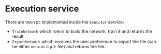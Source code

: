 # Execution service
There are two rpc implemented inside the `Executor` service:
- `TrainNetwork` which role is to build the network, train it and returns the result
- `ExportNetwork` which receives the user preference to export the file (can be either `onnx` or a `pth` file) and returns the file.